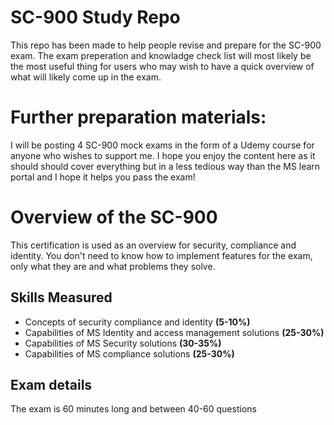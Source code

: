 # SC-900 Study Repo
This repo has been made to help people revise and prepare for the SC-900 exam. The exam preperation and knowladge check list will most likely be the most useful thing for users who may wish to have a quick overview of what will likely come up in the exam.

# Further preparation materials:
I will be posting 4 SC-900 mock exams in the form of a Udemy course for anyone who wishes to support me. I hope you enjoy the content here as it should should cover everything but in a less tedious way than the MS learn portal and I hope it helps you pass the exam! 

# Overview of the SC-900
This certification is used as an overview for security, compliance and identity. You don't need to know how to implement features for the exam, only what they are and what problems they solve. 

## Skills Measured
- Concepts of security compliance and identity **(5-10%)**
- Capabilities of MS Identity and access management solutions **(25-30%)**
- Capabilities of MS Security solutions **(30-35%)**
- Capabilities of MS compliance solutions **(25-30%)**

## Exam details
The exam is 60 minutes long and between 40-60 questions




